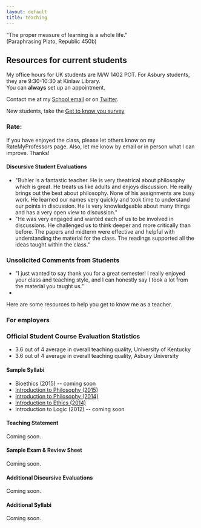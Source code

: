 ```yaml
---
layout: default
title: teaching
---
```


"The proper measure of learning is a whole life."   
(Paraphrasing Plato, Republic 450b)

## Resources for current students ##

My office hours for UK students are M/W 1402 POT. 
For Asbury students, they are 9:30-10:30 at Kinlaw Library.  
You can **always** set up an appointment.

Contact me at my [School email](keith.buhler@uky.edu) or on [Twitter](https://twitter.com/Keith_Buhler).

New students, take the [Get to know you survey](https://docs.google.com/forms/d/17A6-27pW2lrI4S6rEpV8GIh_OycvQHCc01fkyuoxPYw/edit?usp=drive_web)



### Rate:

If you have enjoyed the class, please let others know on my RateMyProfessors page. Also, let me know by email or in person what I can improve. Thanks!

#### Discursive Student Evaluations ####

* "Buhler is a fantastic teacher. He is very theatrical about philosophy which is great. He treats us like adults and enjoys discussion. He really brings out the best about philosophy. None of his assignments are busy work. He learned our names very quickly and took time to understand our points in discussion. He is very knowledgeable about many things and has a very open view to discussion."
* "He was very engaged and wanted each of us to be involved in discussions. He challenged us to think deeper and more critically than before. The papers and midterm were effective and helpful with understanding the material for the class. The readings supported all the ideas taught within the class."
 
 
### Unsolicited Comments from Students ###

* "I just wanted to say thank you for a great semester! I really enjoyed your class and teaching style, and I can honestly say I took a lot from the material you taught us."
* 
Here are some resources to help you get to know me as a teacher. 


 

### For employers ### 
 

### Official Student Course Evaluation Statistics

+  3.6 out of 4 average in overall teaching quality, University of Kentucky
+  3.6 out of 4 average in overall teaching quality, Asbury University
 
#### Sample Syllabi ####


* Bioethics (2015) -- coming soon
* [Introduction to Philosophy (2015)](https://docs.google.com/document/d/1Him8ByGSgqIVhWto6cstAwxp6Ohh1LtTsBxv590pplU/edit#)
* [Introduction to Philosophy (2014)](https://docs.google.com/document/d/1oDPOnqZxSVDfEcUWWzgqZYorWLYLhYv8FDSUM1MVXNQ/edit)
* [Introduction to Ethics (2014)](https://docs.google.com/document/d/1u2FI836N6FcWWs2I5BrbLF1tQav9wjcDJiOU0bRkfRw/edit)
* Introduction to Logic (2012) -- coming soon
 

 

#### Teaching Statement

Coming soon.
 
 
#### Sample Exam & Review Sheet

Coming soon.

 
 
#### Additional Discursive Evaluations

Coming soon.
 
 
 
#### Additional Syllabi 

Coming soon.
 
 
 
 

 
